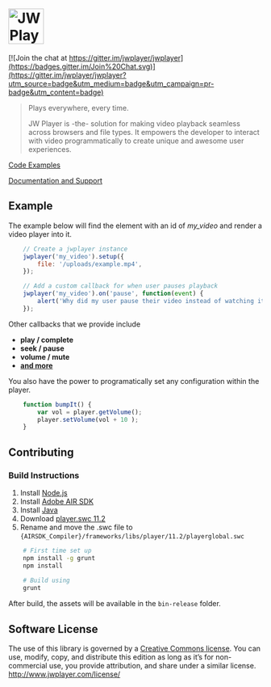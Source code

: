 # <img height="70px" src="http://www.jwplayer.com/wp-content/uploads/JWP-GitHub-Banner-1.png" alt="JW Player Logo" title="JW Player Logo"/>

[![Join the chat at https://gitter.im/jwplayer/jwplayer](https://badges.gitter.im/Join%20Chat.svg)](https://gitter.im/jwplayer/jwplayer?utm_source=badge&utm_medium=badge&utm_campaign=pr-badge&utm_content=badge)

> Plays everywhere, every time.
> 
> JW Player is -the- solution for making video playback seamless across browsers and file types. 
> It empowers the developer to interact with video programmatically to create unique and awesome user experiences.
 
[Code Examples](http://support.jwplayer.com/customer/portal/topics/564475-javascript-api/articles)

[Documentation and Support](http://support.jwplayer.com/)


## Example

The example below will find the element with an id of *my_video* and render a video player into it. 

```js
    // Create a jwplayer instance
    jwplayer('my_video').setup({
        file: '/uploads/example.mp4',
    });

    // Add a custom callback for when user pauses playback
    jwplayer('my_video').on('pause', function(event) {
        alert('Why did my user pause their video instead of watching it?');
    });
```

Other callbacks that we provide include
* **play / complete**
* **seek / pause**
* **volume / mute**
* **[and more](http://support.jwplayer.com/customer/portal/topics/564475-javascript-api/articles)**

You also have the power to programatically set any configuration within the player. 

```js
    function bumpIt() {
    	var vol = player.getVolume();
        player.setVolume(vol + 10 );
    }
```

## Contributing

### Build Instructions

 1. Install [Node.js](https://nodejs.org/download)
 1. Install [Adobe AIR SDK](http://www.adobe.com/devnet/air/air-sdk-download.html)
 1. Install [Java](https://java.com/en/download/)
 1. Download [player.swc 11.2](http://fpdownload.macromedia.com/get/flashplayer/installers/archive/playerglobal/playerglobal11_2.swc)
 1. Rename and move the .swc file to ```{AIRSDK_Compiler}/frameworks/libs/player/11.2/playerglobal.swc```

```sh
    # First time set up
    npm install -g grunt
    npm install
    
    # Build using
    grunt
```

After build, the assets will be available in the `bin-release` folder.


## Software License
The use of this library is governed by a [Creative Commons license](http://creativecommons.org/licenses/by-nc-sa/3.0/). You can use, modify, copy, and distribute this edition as long as it’s for non-commercial use, you provide attribution, and share under a similar license.
http://www.jwplayer.com/license/

